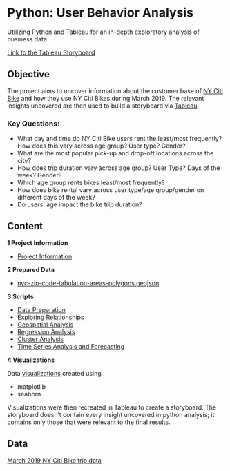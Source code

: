 # Python: User Behavior Analysis
Utilizing Python and Tableau for an in-depth exploratory analysis of business data.

[Link to the Tableau Storyboard](https://public.tableau.com/app/profile/ryan.lee1243/viz/NYCitiBikeUserBehaviorAnalysis/NYCitiBikeStory)

## Objective
The project aims to uncover information about the customer base of [NY Citi Bike](https://citibikenyc.com/) and how they use NY Citi Bikes during March 2019. The relevant insights uncovered are then used to build a storyboard via [Tableau](https://public.tableau.com/).

### Key Questions:
- What day and time do NY Citi Bike users rent the least/most frequently? How does this vary across age group? User type? Gender?
- What are the most popular pick-up and drop-off locations across the city?
- How does trip duration vary across age group? User Type? Days of the week? Gender?
- Which age group rents bikes least/most frequently?
- How does bike rental vary across user type/age group/gender on different days of the week?
- Do users' age impact the bike trip duration?

## Content
**1 Project Information**
- [Project Information](https://github.com/ryanpatricklee/User-Behavior-Analysis/blob/main/01%20Project%20Information/NY%20Citi%20Bike%20Analysis.pdf)

**2 Prepared Data**
- [nyc-zip-code-tabulation-areas-polygons.geojson](https://github.com/ryanpatricklee/User-Behavior-Analysis/blob/main/02%20Prepared%20Data/%20nyc-zip-code-tabulation-areas-polygons.geojson)

**3 Scripts**
- [Data Preparation](https://github.com/ryanpatricklee/User-Behavior-Analysis/blob/main/03%20Scripts/1.%20Data%20Preparation.ipynb)
- [Exploring Relationships](https://github.com/ryanpatricklee/User-Behavior-Analysis/blob/main/03%20Scripts/2.%20Exploring%20Relationships.ipynb)
- [Geospatial Analysis](https://github.com/ryanpatricklee/User-Behavior-Analysis/blob/main/03%20Scripts/3.%20Geospatial%20Analysis.ipynb)
- [Regression Analysis](https://github.com/ryanpatricklee/User-Behavior-Analysis/blob/main/03%20Scripts/4.%20Regression%20Analysis.ipynb)
- [Cluster Analysis](https://github.com/ryanpatricklee/User-Behavior-Analysis/blob/main/03%20Scripts/5.%20Cluster%20Analysis.ipynb)
- [Time Series Analysis and Forecasting](https://github.com/ryanpatricklee/User-Behavior-Analysis/blob/main/03%20Scripts/6.%20Time%20Series%20Analysis%20and%20Forecasting.ipynb)

**4 Visualizations**

Data [visualizations](https://github.com/ryanpatricklee/User-Behavior-Analysis/tree/main/04%20Visualizations) created using
- matplotlib
- seaborn

Visualizations were then recreated in Tableau to create a storyboard. The storyboard doesn’t contain every insight uncovered in python analysis; it contains only those that were relevant to the final results.

## Data
[March 2019 NY Citi Bike trip data](https://s3.amazonaws.com/tripdata/201903-citibike-tripdata.csv.zip)
